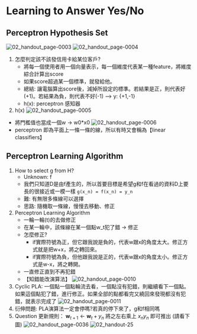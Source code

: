 # Learning to Answer Yes/No
## Perceptron Hypothesis Set
![02_handout_page-0003](https://github.com/FionaYuY/Machine-Learning-Foundations-I/assets/151610467/f24c1273-9b01-401a-8663-5907b5c1a563)
![02_handout_page-0004](https://github.com/FionaYuY/Machine-Learning-Foundations-I/assets/151610467/046d9960-d832-411b-a536-7aa4acb7aae0)
1. 怎麼判定該不該發信用卡給某位客戶?
   - 將每一個使用者用一個向量表示，每一個維度代表某一種feature，將維度綜合計算出score
   - 如果score超過某一個標準，就發給他。
   - 總結: 讓電腦算出score後，減掉所設定的標準。若結果是正，則代表好(+1)。若結果為負，則代表不好(-1) --> y: {+1,-1}
   - h(x): perceptron 感知器
2. h(x)
![02_handout_page-0005](https://github.com/FionaYuY/Machine-Learning-Foundations-I/assets/151610467/f8983013-8f80-4831-9d35-a588cb670ee9)
  - 將門檻值也當成一個w -> w0*x0
![02_handout_page-0006](https://github.com/FionaYuY/Machine-Learning-Foundations-I/assets/151610467/2110ff33-4e25-4866-8a87-46fc3fb208ff)
  - perceptron 即為平面上一條一條的線，所以有時又會稱為【linear classifiers】
## Perceptron Learning Algorithm
1. How to select g from H?
   - Unknown: f
   - 我們只知道D是由f產生的，所以首要目標是希望g和f在看過的資料D上要長的很接近或一模一樣 `g(x_n) = f(x_n) = y_n`
   - 難: 有無限多條線可以選擇
   - 思路: 隨機取一條線，慢慢去移動、修正
2. Perceptron Learning Algorithm
   - 一輪一輪(t)的去做修正
   - 在某一輪中，該條線在某一個點w_t犯了錯 -> 修正
   - 怎麼修正?
     + if實際符號為正，但它跟我說是負的，代表w跟x的角度太大。修正方式就是把w+x，將之轉回來。
     + if實際符號為負，但他跟我說是正的，代表w跟x的角度太小。修正方式是w-x，將之轉開。
   - 一直修正直到不再犯錯
   - 【知錯能改演算法】
![02_handout_page-0010](https://github.com/FionaYuY/Machine-Learning-Foundations-I/assets/151610467/c2628a7e-b0fd-46d2-90d8-6276dc3aed5f)
3. Cyclic PLA: 一個點一個點輪流去看，一個點沒有犯錯，則繼續看下一個點。如果這個點犯了錯，進行修正。如果全部的點都看完又繞回來發現都沒有犯錯，就表示完成了
![02_handout_page-0011](https://github.com/FionaYuY/Machine-Learning-Foundations-I/assets/151610467/22c58596-8aaf-4fec-99c1-f91ae6546719)
4. 衍伸問題: PLA演算法一定會停嗎?若真的停下來了，g和f相同嗎
5. Question
更新規則： $\mathbf{w}_{t+1} \leftarrow \mathbf{w}_t + y_n$
將之左右乘上 $x_n y_n$ 即可推出 (請看下圖)
![02_handout_page-0036](https://github.com/FionaYuY/Machine-Learning-Foundations-I/assets/151610467/97d125a4-5da3-473a-b141-12ac53d62bd3)
![02_handout-25](https://github.com/FionaYuY/Machine-Learning-Foundations-I/assets/151610467/f9b73fe9-8a6a-4174-916f-6ae9306b9fab)
